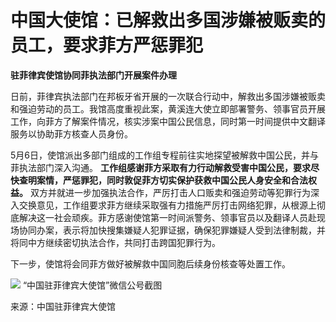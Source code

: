 # 中国大使馆：已解救出多国涉嫌被贩卖的员工，要求菲方严惩罪犯

**驻菲律宾使馆协同菲执法部门开展案件办理**

日前，菲律宾执法部门在邦板牙省开展的一次联合行动中，解救出多国涉嫌被贩卖和强迫劳动的员工。我馆高度重视此案，黄溪连大使立即部署警务、领事官员开展工作，向菲方了解案件情况，核实涉案中国公民信息，同时第一时间提供中文翻译服务以协助菲方核查人员身份。

5月6日，使馆派出多部门组成的工作组专程前往实地探望被解救中国公民，并与菲执法部门深入沟通。
**工作组感谢菲方采取有力行动解救受害中国公民，要求尽快查明案情，严惩罪犯，同时敦促菲方切实保护获救中国公民人身安全和合法权益。**
双方并就进一步加强执法合作，严厉打击人口贩卖和强迫劳动等犯罪行为深入交换意见，工作组要求菲方继续采取强有力措施严厉打击网络犯罪，从根源上彻底解决这一社会顽疾。菲方感谢使馆第一时间派警务、领事官员以及翻译人员赴现场协同办案，表示将加快搜集嫌疑人犯罪证据，确保犯罪嫌疑人受到法律制裁，并将同中方继续密切执法合作，共同打击跨国犯罪行为。

下一步，使馆将会同菲方做好被解救中国同胞后续身份核查等处置工作。

![](https://inews.gtimg.com/om_bt/OJOtnFwhULjrFrXXPb_cEKQLlnVqR8uAfmtFVJqeVbJRwAA/1000)
“中国驻菲律宾大使馆”微信公号截图

来源：中国驻菲律宾大使馆

